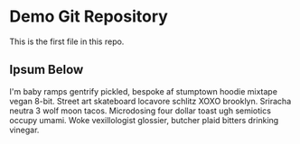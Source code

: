 # Demo Git Repository

This is the first file in this repo.

## Ipsum Below

I'm baby ramps gentrify pickled, bespoke af stumptown hoodie mixtape vegan 8-bit. Street art skateboard locavore schlitz XOXO brooklyn. Sriracha neutra 3 wolf moon tacos. Microdosing four dollar toast ugh semiotics occupy umami. Woke vexillologist glossier, butcher plaid bitters drinking vinegar.